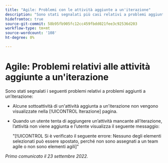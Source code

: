 ```yaml
---
title: "Agile: Problemi con le attività aggiunte a un'iterazione"
description: "Sono stati segnalati più casi relativi a problemi aggiunti a un’iterazione"
hidefromtoc: true
source-git-commit: 58b95fb905fc12cc459fbdd021fee3c92536d203
workflow-type: tm+mt
source-wordcount: '108'
ht-degree: 0%

---
```



# Agile: Problemi relativi alle attività aggiunte a un&#39;iterazione

Sono stati segnalati i seguenti problemi relativi a problemi aggiunti a un’iterazione:

* Alcune sottoattività di un&#39;attività aggiunta a un&#39;iterazione non vengono visualizzate nella [!UICONTROL Iterazione] pagina.
* Quando un utente tenta di aggiungere un’attività mancante all’iterazione, l’attività non viene aggiunta e l’utente visualizza il seguente messaggio:

   &quot;[!UICONTROL Si è verificato il seguente errore: Nessuno degli elementi selezionati può essere spostato, perché non sono assegnati a un team agile o non sono elementi agili]&quot;

_Primo comunicato il 23 settembre 2022._

